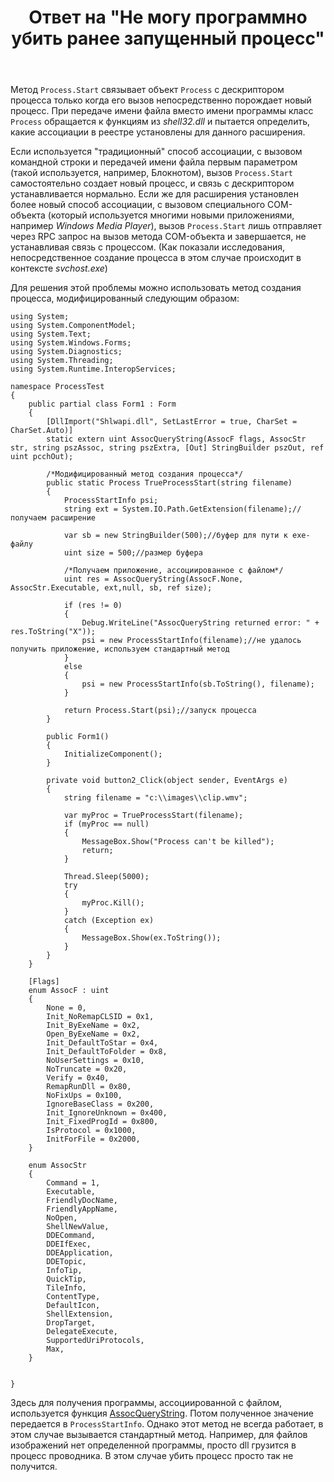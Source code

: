 ﻿---
title: "Ответ на \"Не могу программно убить ранее запущенный процесс\""
se.owner.user_id: 240512
se.owner.display_name: "MSDN.WhiteKnight"
se.owner.link: "https://ru.stackoverflow.com/users/240512/msdn-whiteknight"
se.answer_id: 744771
se.question_id: 696333
se.post_type: answer
se.score: 3
se.is_accepted: True
---
<p>Метод <code>Process.Start</code> связывает объект <code>Process</code> с дескриптором процесса только когда его вызов непосредственно порождает новый процесс. При передаче имени файла вместо имени программы класс <code>Process</code> обращается к функциям из <em>shell32.dll</em> и пытается определить, какие ассоциации в реестре установлены для данного расширения.  </p>

<p>Если используется "традиционный" способ ассоциации, с вызовом командной строки и передачей имени файла первым параметром (такой используется, например, Блокнотом), вызов <code>Process.Start</code> самостоятельно создает новый процесс, и связь с дескриптором устанавливается нормально. Если же для расширения установлен более новый способ ассоциации, с вызовом специального COM-объекта (который используется многими новыми приложениями, например <em>Windows Media Player</em>), вызов <code>Process.Start</code> лишь отправляет через RPC запрос на вызов метода COM-объекта и завершается, не устанавливая связь с процессом. (Как показали исследования, непосредственное создание процесса в этом случае происходит в контексте <em>svchost.exe</em>) </p>

<p>Для решения этой проблемы можно использовать метод создания процесса, модифицированный следующим образом:</p>

<pre><code>using System;
using System.ComponentModel;
using System.Text;
using System.Windows.Forms;
using System.Diagnostics;
using System.Threading;
using System.Runtime.InteropServices;

namespace ProcessTest
{
    public partial class Form1 : Form
    {
        [DllImport("Shlwapi.dll", SetLastError = true, CharSet = CharSet.Auto)]
        static extern uint AssocQueryString(AssocF flags, AssocStr str, string pszAssoc, string pszExtra, [Out] StringBuilder pszOut, ref uint pcchOut);

        /*Модифицированный метод создания процесса*/
        public static Process TrueProcessStart(string filename)
        {
            ProcessStartInfo psi;
            string ext = System.IO.Path.GetExtension(filename);//получаем расширение

            var sb = new StringBuilder(500);//буфер для пути к exe-файлу
            uint size = 500;//размер буфера

            /*Получаем приложение, ассоциированное с файлом*/
            uint res = AssocQueryString(AssocF.None, AssocStr.Executable, ext,null, sb, ref size);

            if (res != 0)
            {
                Debug.WriteLine("AssocQueryString returned error: " + res.ToString("X"));
                psi = new ProcessStartInfo(filename);//не удалось получить приложение, используем стандартный метод
            }
            else
            {
                psi = new ProcessStartInfo(sb.ToString(), filename);
            }

            return Process.Start(psi);//запуск процесса
        }

        public Form1()
        {
            InitializeComponent();
        }

        private void button2_Click(object sender, EventArgs e)
        {            
            string filename = "c:\\images\\clip.wmv";

            var myProc = TrueProcessStart(filename);
            if (myProc == null)
            {
                MessageBox.Show("Process can't be killed");
                return;
            }

            Thread.Sleep(5000);
            try
            {
                myProc.Kill(); 
            }
            catch (Exception ex)
            {
                MessageBox.Show(ex.ToString());
            }
        }
    }

    [Flags]
    enum AssocF : uint
    {
        None = 0,
        Init_NoRemapCLSID = 0x1,
        Init_ByExeName = 0x2,
        Open_ByExeName = 0x2,
        Init_DefaultToStar = 0x4,
        Init_DefaultToFolder = 0x8,
        NoUserSettings = 0x10,
        NoTruncate = 0x20,
        Verify = 0x40,
        RemapRunDll = 0x80,
        NoFixUps = 0x100,
        IgnoreBaseClass = 0x200,
        Init_IgnoreUnknown = 0x400,
        Init_FixedProgId = 0x800,
        IsProtocol = 0x1000,
        InitForFile = 0x2000,
    }

    enum AssocStr
    {
        Command = 1,
        Executable,
        FriendlyDocName,
        FriendlyAppName,
        NoOpen,
        ShellNewValue,
        DDECommand,
        DDEIfExec,
        DDEApplication,
        DDETopic,
        InfoTip,
        QuickTip,
        TileInfo,
        ContentType,
        DefaultIcon,
        ShellExtension,
        DropTarget,
        DelegateExecute,
        SupportedUriProtocols,
        Max,
    }


}
</code></pre>

<p>Здесь для получения программы, ассоциированной с файлом, используется функция <a href="https://msdn.microsoft.com/en-us/library/windows/desktop/bb773471%28v=vs.85%29.aspx?f=255&amp;MSPPError=-2147217396" rel="nofollow noreferrer">AssocQueryString</a>. Потом полученное значение передается в <code>ProcessStartInfo</code>. Однако этот метод не всегда работает, в этом случае вызывается стандартный метод. Например, для файлов изображений нет определенной программы, просто dll грузится в процесс проводника. В этом случае убить процесс просто так не получится.</p>
